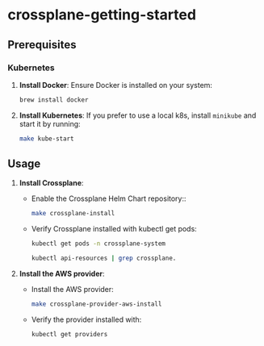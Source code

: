 # crossplane-getting-started

## Prerequisites

### Kubernetes

1. **Install Docker**:
   Ensure Docker is installed on your system:

   ```sh
   brew install docker
   ```

2. **Install Kubernetes**:
   If you prefer to use a local k8s, install `minikube` and start it by running:
   ```sh
   make kube-start
   ```

## Usage

1.  **Install Crossplane**:

    - Enable the Crossplane Helm Chart repository::

      ```sh
      make crossplane-install
      ```

    - Verify Crossplane installed with kubectl get pods:

      ```sh
      kubectl get pods -n crossplane-system

      kubectl api-resources | grep crossplane.
      ```

2.  **Install the AWS provider**:

    - Install the AWS provider:

      ```sh
      make crossplane-provider-aws-install
      ```

    - Verify the provider installed with:

      ```sh
      kubectl get providers
      ```
